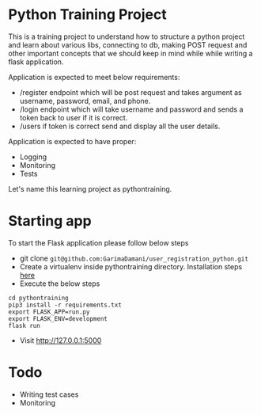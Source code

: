 # Python Training Project

This is a training project to understand how to structure a python project and learn about various libs, connecting to db, making POST request and other important concepts that we should keep in mind while while writing a flask application.

Application is expected to meet below requirements:

* /register endpoint which will be post request and takes argument as username, password, email, and phone.
* /login endpoint which will take username and password and sends a token back to user if it is correct.
* /users if token is correct send and display all the user details.

Application is expected to have proper:
* Logging
* Monitoring
* Tests

Let's name this learning project as pythontraining.

# Starting app
To start the Flask application please follow below steps
* git clone `git@github.com:GarimaDamani/user_registration_python.git`
* Create a virtualenv inside pythontraining directory. Installation steps [here](https://medium.com/@garimajdamani/https-medium-com-garimajdamani-installing-virtualenv-on-ubuntu-16-04-108c366e4430)
* Execute the below steps

```
cd pythontraining
pip3 install -r requirements.txt
export FLASK_APP=run.py
export FLASK_ENV=development
flask run
```
* Visit http://127.0.0.1:5000

# Todo
* Writing test cases
* Monitoring

